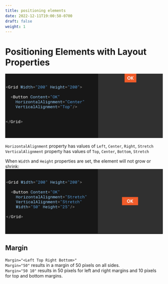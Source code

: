 ```yaml
---
title: positioning elements
date: 2022-12-11T19:00:58-0700
draft: false
weight: 1
---
```


# Positioning Elements with Layout Properties
![](./XAML_UI_Positioning-Elements-image1.png)

`HorizontalAlignment` property has values of `Left`, `Center`, `Right`, `Stretch`  
`VerticalAlignment` property has values of `Top`, `Center`, `Bottom`, `Stretch`  

When `Width` and `Height` properties are set, the element will not grow or shrink:  
![](./XAML_UI_Positioning-Elements-image2.png)

## Margin
`Margin="<Left Top Right Bottom>"`  
`Margin="50"` results in a margin of 50 pixels on all sides.  
`Margin="50 10"` results in 50 pixels for left and right margins and 10 pixels for top and bottom margins.  

